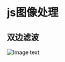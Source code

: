 # js图像处理

## 双边滤波
![Image text](https://img2018.cnblogs.com/blog/1128866/201906/1128866-20190603145515401-1546718141.png)

